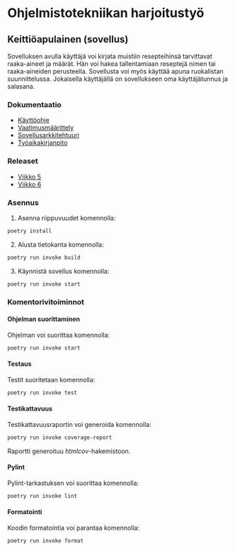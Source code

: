 # Ohjelmistotekniikan harjoitustyö

## Keittiöapulainen (sovellus)
Sovelluksen avulla käyttäjä voi kirjata muistiin resepteihinsä tarvittavat raaka-aineet ja määrät.
Hän voi hakea tallentamiaan reseptejä nimen tai raaka-aineiden perusteella. Sovellusta voi myös käyttää apuna ruokalistan suunnittelussa.
Jokaisella käyttäjällä on sovellukseen oma käyttäjätunnus ja salasana.

### Dokumentaatio
* [Käyttöohje](https://github.com/SiniCode/ot-harjoitustyo/blob/main/dokumentaatio/kayttoohje.md)
* [Vaatimusmäärittely](https://github.com/SiniCode/ot-harjoitustyo/blob/main/dokumentaatio/vaatimusmaarittely.md)
* [Sovellusarkkitehtuuri](https://github.com/SiniCode/ot-harjoitustyo/blob/main/dokumentaatio/arkkitehtuuri.md)
* [Työaikakirjanpito](https://github.com/SiniCode/ot-harjoitustyo/blob/main/dokumentaatio/tyoaikaseuranta.md)

### Releaset
* [Viikko 5](https://github.com/SiniCode/ot-harjoitustyo/releases/tag/viikko5)
* [Viikko 6](https://github.com/SiniCode/ot-harjoitustyo/releases/tag/viikko6)

### Asennus

1. Asenna riippuvuudet komennolla:

```bash
poetry install
```

2. Alusta tietokanta komennolla:

```bash
poetry run invoke build
```

3. Käynnistä sovellus komennolla:

```bash
poetry run invoke start
```

### Komentorivitoiminnot

#### Ohjelman suorittaminen

Ohjelman voi suorittaa komennolla:

```bash
poetry run invoke start
```

#### Testaus

Testit suoritetaan komennolla:

```bash
poetry run invoke test
```

#### Testikattavuus

Testikattavuusraportin voi generoida komennolla:

```bash
poetry run invoke coverage-report
```

Raportti generoituu _htmlcov_-hakemistoon.

#### Pylint

Pylint-tarkastuksen voi suorittaa komennolla:

```bash
poetry run invoke lint
```

#### Formatointi

Koodin formatointia voi parantaa komennolla:

```bash
poetry run invoke format
```
